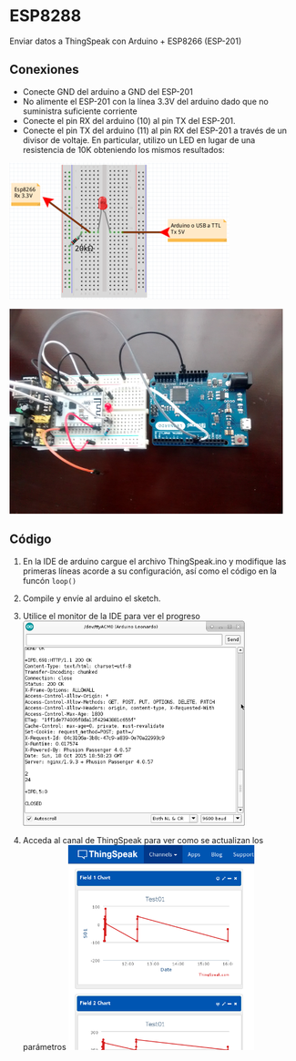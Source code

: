 # ESP8288
Enviar datos a ThingSpeak con Arduino + ESP8266 (ESP-201)

## Conexiones ##
* Conecte GND del arduino a GND del ESP-201
* No alimente el ESP-201 con la línea 3.3V del arduino dado que no suministra suficiente corriente
* Conecte el pin RX del arduino (10) al pin TX del ESP-201.
* Conecte el pin TX del arduino (11) al pin RX del ESP-201 a través de un divisor de voltaje. En particular, utilizo un LED en lugar de una resistencia de 10K obteniendo los mismos resultados:

![](../images/DivisorDeVoltaje.png)

![](../images/ESP201-Arduino.png)

## Código ##

1. En la IDE de arduino cargue el archivo ThingSpeak.ino y modifique las primeras líneas acorde a su configuración, así como el código en la funcón `loop()`

2. Compile y envíe al arduino el sketch.

3. Utilice el monitor de la IDE para ver el progreso
![](../images/ESP201-TS.png)

4. Acceda al canal de ThingSpeak para ver como se actualizan los parámetros
![](../images/ESP201-TS-Chart.png)




